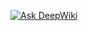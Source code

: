 [![Ask DeepWiki](https://deepwiki.com/badge.svg)](https://deepwiki.com/sukhad123/Nocode-agent-builder)
